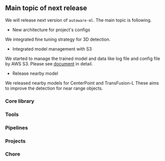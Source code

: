 ## Main topic of next release

We will release next version of `autoware-ml`.
The main topic is following.

- New architecture for project's configs

We integrated fine tuning strategy for 3D detection.

- Integrated model management with S3

We started to manage the trained model and data like log file and config file by AWS S3.
Please see [document](https://github.com/tier4/autoware-ml/blob/main/docs/design/architecture_s3.md) in detail.

- Release nearby model

We released nearby models for CenterPoint and TransFusion-L
These aims to improve the detection for near range objects.

### Core library

### Tools

### Pipelines

### Projects

### Chore
